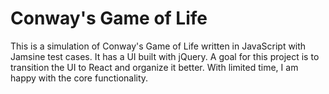 # Conway's Game of Life

This is a simulation of Conway's Game of Life written in JavaScript with Jamsine
test cases. It has a UI built with jQuery. A goal for this project is to
transition the UI to React and organize it better. With limited time, I am
happy with the core functionality.
